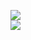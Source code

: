 [![](https://img.shields.io/badge/Made%20With-Github%20Spray-lightgrey.svg?style=for-the-badge&logo=github)](https://github.com/Annihil/github-spray#23410)  
[![](https://i.imgur.com/2DrTn0Z.gif)](https://github.com/Annihil/github-spray)